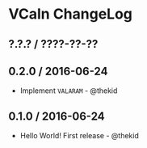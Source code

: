 VCaln ChangeLog
===============

## ?.?.? / ????-??-??

## 0.2.0 / 2016-06-24

* Implement `VALARAM` - @thekid

## 0.1.0 / 2016-06-24

* Hello World! First release - @thekid